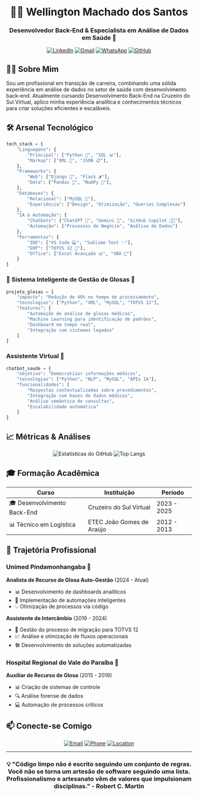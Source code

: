 <div align="center">
  
# 👨‍💻 Wellington Machado dos Santos
### Desenvolvedor Back-End & Especialista em Análise de Dados em Saúde 🏥

[![LinkedIn](https://img.shields.io/badge/LinkedIn-0077B5?style=for-the-badge&logo=linkedin&logoColor=white)](https://www.linkedin.com/in/wellington-m-santos-364013aa/)
[![Gmail](https://img.shields.io/badge/Gmail-D14836?style=for-the-badge&logo=gmail&logoColor=white)](mailto:wellingtondriver@gmail.com)
[![WhatsApp](https://img.shields.io/badge/WhatsApp-25D366?style=for-the-badge&logo=whatsapp&logoColor=white)](https://wa.me/5512992105202)
[![GitHub](https://img.shields.io/badge/GitHub-100000?style=for-the-badge&logo=github&logoColor=white)](https://github.com/WellingtonHp22)

</div>

## 👨‍💻 Sobre Mim

Sou um profissional em transição de carreira, combinando uma sólida experiência em análise de dados no setor de saúde com desenvolvimento back-end. Atualmente cursando Desenvolvimento Back-End na Cruzeiro do Sul Virtual, aplico minha experiência analítica e conhecimentos técnicos para criar soluções eficientes e escaláveis.

## 🛠️ Arsenal Tecnológico

```python
tech_stack = {
    "Linguagens": {
        "Principal": ["Python 🐍", "SQL 📊"],
        "Markup": ["XML 📑", "JSON 📋"],
    },
    "Frameworks": {
        "Web": ["Django 🎯", "Flask 🌶️"],
        "Data": ["Pandas 🐼", "NumPy 🔢"],
    },
    "Databases": {
        "Relacional": ["MySQL 🎲"],
        "Experiência": ["Design", "Otimização", "Queries Complexas"]
    },
    "IA & Automação": {
        "Chatbots": ["ChatGPT 🤖", "Gemini 🌟", "GitHub Copilot 👨‍💻"],
        "Automação": ["Processos de Negócio", "Análise de Dados"]
    },
    "Ferramentas": {
        "IDE": ["VS Code 💻", "Sublime Text ✨"],
        "ERP": ["TOTVS 12 🏢"],
        "Office": ["Excel Avançado 📊", "VBA 🔧"]
    }
}
```


### 🚀 Sistema Inteligente de Gestão de Glosas 🏥
```python
projeto_glosas = {
    "impacto": "Redução de 40% no tempo de processamento",
    "tecnologias": ["Python", "XML", "MySQL", "TOTVS 12"],
    "features": [
        "Automação de análise de glosas médicas",
        "Machine Learning para identificação de padrões",
        "Dashboard em tempo real",
        "Integração com sistemas legados"
    ]
}
```

### Assistente Virtual 🤖
```python
chatbot_saude = {
    "objetivo": "Democratizar informações médicas",
    "tecnologias": ["Python", "NLP", "MySQL", "APIs IA"],
    "funcionalidades": [
        "Respostas contextualizadas sobre procedimentos",
        "Integração com bases de dados médicas",
        "Análise semântica de consultas",
        "Escalabilidade automática"
    ]
}
```

## 📈 Métricas & Análises

<div align="center">

![Estatísticas do GitHub](https://github-readme-stats.vercel.app/api?username=WellingtonHp22&show_icons=true&theme=tokyonight)
![Top Langs](https://github-readme-stats.vercel.app/api/top-langs/?username=WellingtonHp22&layout=compact&theme=tokyonight)

</div>

## 🎓 Formação Acadêmica

| Curso | Instituição | Período |
|-------|-------------|----------|
| 🎓 Desenvolvimento Back-End | Cruzeiro do Sul Virtual | 2023 - 2025 |
| 📊 Técnico em Logística | ETEC João Gomes de Araújo | 2012 - 2013 |

## 💼 Trajetória Profissional

### Unimed Pindamonhangaba 🏥
**Analista de Recurso de Glosa Auto-Gestão** (2024 - Atual)
- 📊 Desenvolvimento de dashboards analíticos
- 🤖 Implementação de automações inteligentes
- 💡 Otimização de processos via código

**Assistente de Intercâmbio** (2019 - 2024)
- 🔄 Gestão do processo de migração para TOTVS 12
- 📈 Análise e otimização de fluxos operacionais
- 🛠️ Desenvolvimento de soluções automatizadas

### Hospital Regional do Vale do Paraíba 🏥
**Auxiliar de Recurso de Glosa** (2015 - 2019)
- 📊 Criação de sistemas de controle
- 🔍 Análise forense de dados
- 💻 Automação de processos críticos

## 📫 Conecte-se Comigo

<div align="center">

[![Email](https://img.shields.io/badge/Email-wellingtondriver%40gmail.com-red?style=for-the-badge&logo=gmail)](mailto:wellingtondriver@gmail.com)
[![Phone](https://img.shields.io/badge/Telefone-(12)%2099210--5202-green?style=for-the-badge&logo=whatsapp)](https://wa.me/5512992105202)
[![Location](https://img.shields.io/badge/Localização-Pindamonhangaba%20SP-blue?style=for-the-badge&logo=google-maps)](https://google.com/maps/place/Pindamonhangaba)

</div>

---

<div align="center">

### 💡 "Código limpo não é escrito seguindo um conjunto de regras. Você não se torna um artesão de software seguindo uma lista. Profissionalismo e artesanato vêm de valores que impulsionam disciplinas." - Robert C. Martin

</div>
